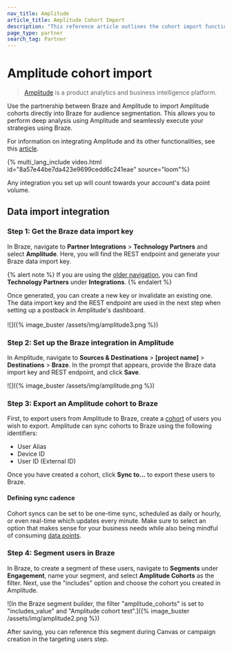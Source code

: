 ```yaml
---
nav_title: Amplitude
article_title: Amplitude Cohort Import
description: "This reference article outlines the cohort import functionality of Amplitude, a product analytics and business intelligence platform."
page_type: partner
search_tag: Partner
---
```


# Amplitude cohort import

> [Amplitude](https://amplitude.com/) is a product analytics and business intelligence platform.

Use the partnership between Braze and Amplitude to import Amplitude cohorts directly into Braze for audience segmentation. This allows you to perform deep analysis using Amplitude and seamlessly execute your strategies using Braze.

For information on integrating Amplitude and its other functionalities, see this [article]({{site.baseurl}}/partners/data_and_infrastructure_agility/analytics/amplitude/amplitude_audiences/).

{% multi_lang_include video.html id="8a57e44be7da423e9699cedd6c241eae" source="loom"%}

Any integration you set up will count towards your account's data point volume.

## Data import integration

### Step 1: Get the Braze data import key

In Braze, navigate to **Partner Integrations** > **Technology Partners** and select **Amplitude**. Here, you will find the REST endpoint and generate your Braze data import key. 

{% alert note %}
If you are using the [older navigation]({{site.baseurl}}/navigation), you can find **Technology Partners** under **Integrations**.
{% endalert %}

Once generated, you can create a new key or invalidate an existing one. The data import key and the REST endpoint are used in the next step when setting up a postback in Amplitude's dashboard.<br><br>![]({% image_buster /assets/img/amplitude3.png %})

### Step 2: Set up the Braze integration in Amplitude

In Amplitude, navigate to **Sources & Destinations** > **[project name]** > **Destinations** > **Braze**. In the prompt that appears, provide the Braze data import key and REST endpoint, and click **Save**.

![]({% image_buster /assets/img/amplitude.png %})

### Step 3: Export an Amplitude cohort to Braze

First, to export users from Amplitude to Braze, create a [cohort](https://help.amplitude.com/hc/en-us/articles/231881448-Behavioral-Cohorts) of users you wish to export. Amplitude can sync cohorts to Braze using the following identifiers:
- User Alias
- Device ID
- User ID (External ID)

Once you have created a cohort, click **Sync to...** to export these users to Braze.

#### Defining sync cadence

Cohort syncs can be set to be one-time sync, scheduled as daily or hourly, or even real-time which updates every minute. Make sure to select an option that makes sense for your business needs while also being mindful of consuming [data points]({{site.baseurl}}/user_guide/onboarding_with_braze/data_points/).

### Step 4: Segment users in Braze

In Braze, to create a segment of these users, navigate to **Segments** under **Engagement**, name your segment, and select **Amplitude Cohorts** as the filter. Next, use the "includes" option and choose the cohort you created in Amplitude. 

![In the Braze segment builder, the filter "amplitude_cohorts" is set to "includes_value" and "Amplitude cohort test".]({% image_buster /assets/img/amplitude2.png %})

After saving, you can reference this segment during Canvas or campaign creation in the targeting users step.